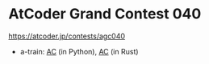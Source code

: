 # AtCoder Grand Contest 040

https://atcoder.jp/contests/agc040

- a-train: [AC](https://atcoder.jp/contests/agc040/submissions/35461542) (in Python), [AC](https://atcoder.jp/contests/agc040/submissions/35462370) (in Rust)
